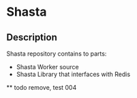 # Shasta

## Description
Shasta repository contains to parts:
- Shasta Worker source
- Shasta Library that interfaces with Redis

** todo remove, test 004




